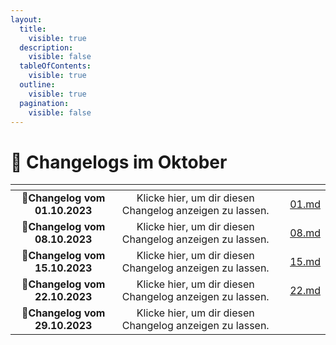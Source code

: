 ```yaml
---
layout:
  title:
    visible: true
  description:
    visible: false
  tableOfContents:
    visible: true
  outline:
    visible: true
  pagination:
    visible: false
---
```


# 📅 Changelogs im Oktober

<table data-view="cards"><thead><tr><th align="center"></th><th align="center"></th><th></th><th data-hidden data-card-target data-type="content-ref"></th></tr></thead><tbody><tr><td align="center">📝<strong>Changelog vom 01.10.2023</strong></td><td align="center">Klicke hier, um dir diesen Changelog anzeigen zu lassen.</td><td></td><td><a href="01.md">01.md</a></td></tr><tr><td align="center">📝<strong>Changelog vom 08.10.2023</strong></td><td align="center">Klicke hier, um dir diesen Changelog anzeigen zu lassen.</td><td></td><td><a href="08.md">08.md</a></td></tr><tr><td align="center">📝<strong>Changelog vom 15.10.2023</strong></td><td align="center">Klicke hier, um dir diesen Changelog anzeigen zu lassen.</td><td></td><td><a href="15.md">15.md</a></td></tr><tr><td align="center">📝<strong>Changelog vom 22.10.2023</strong></td><td align="center">Klicke hier, um dir diesen Changelog anzeigen zu lassen.</td><td></td><td><a href="22.md">22.md</a></td></tr><tr><td align="center">📝<strong>Changelog vom 29.10.2023</strong></td><td align="center">Klicke hier, um dir diesen Changelog anzeigen zu lassen.</td><td></td><td></td></tr></tbody></table>
